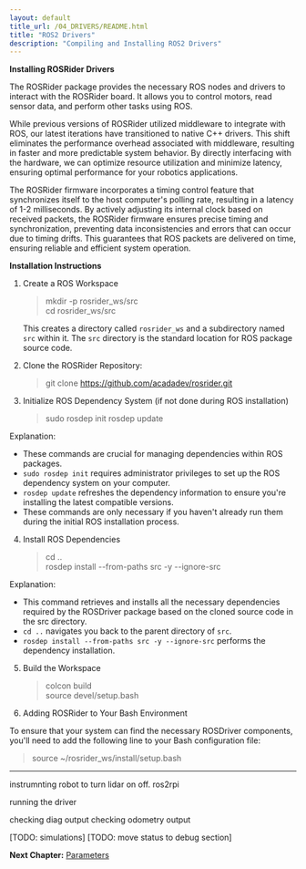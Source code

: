 ```yaml
---
layout: default
title_url: /04_DRIVERS/README.html
title: "ROS2 Drivers"
description: "Compiling and Installing ROS2 Drivers"
---
```


**Installing ROSRider Drivers**

The ROSRider package provides the necessary ROS nodes and drivers to interact with the ROSRider board. It allows you to control motors, read sensor data, and perform other tasks using ROS.

While previous versions of ROSRider utilized middleware to integrate with ROS, our latest iterations have transitioned to native C++ drivers. This shift eliminates the performance overhead associated with middleware, resulting in faster and more predictable system behavior. By directly interfacing with the hardware, we can optimize resource utilization and minimize latency, ensuring optimal performance for your robotics applications.

The ROSRider firmware incorporates a timing control feature that synchronizes itself to the host computer's polling rate, resulting in a latency of 1-2 milliseconds. By actively adjusting its internal clock based on received packets, the ROSRider firmware ensures precise timing and synchronization, preventing data inconsistencies and errors that can occur due to timing drifts. This guarantees that ROS packets are delivered on time, ensuring reliable and efficient system operation.

**Installation Instructions**

1. Create a ROS Workspace

	> mkdir -p rosrider_ws/src  
	> cd rosrider_ws/src  

	This creates a directory called `rosrider_ws` and a subdirectory named `src` within it. The `src` directory is the standard location for ROS package source code.

2. Clone the ROSRider Repository:

	> git clone https://github.com/acadadev/rosrider.git

3. Initialize ROS Dependency System (if not done during ROS installation)

	> sudo rosdep init
	> rosdep update

Explanation:

- These commands are crucial for managing dependencies within ROS packages.
- `sudo rosdep init` requires administrator privileges to set up the ROS dependency system on your computer.
- `rosdep update` refreshes the dependency information to ensure you're installing the latest compatible versions.
- These commands are only necessary if you haven't already run them during the initial ROS installation process.

4. Install ROS Dependencies

	> cd ..  
	> rosdep install --from-paths src -y --ignore-src

Explanation:

- This command retrieves and installs all the necessary dependencies required by the ROSDriver package based on the cloned source code in the src directory.
- `cd ..` navigates you back to the parent directory of `src`.
- `rosdep install --from-paths src -y --ignore-src` performs the dependency installation.

5. Build the Workspace

	> colcon build  
	> source devel/setup.bash

6. Adding ROSRider to Your Bash Environment

To ensure that your system can find the necessary ROSDriver components, you'll need to add the following line to your Bash configuration file:

> source ~/rosrider_ws/install/setup.bash

---

instrumnting robot to turn lidar on off. ros2rpi

running the driver  

checking diag output
checking odometry output  

[TODO: simulations]
[TODO: move status to debug section]

__Next Chapter:__ [Parameters](../05_PARAMETERS/README.md)
